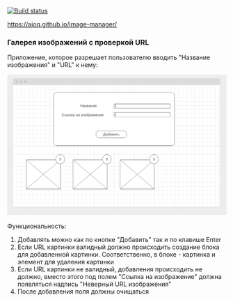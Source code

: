 [![Build status](https://ci.appveyor.com/api/projects/status/00ktpuhnoo06fjhg?svg=true)](https://ci.appveyor.com/project/ajoq/image-manager)

https://ajoq.github.io/image-manager/

### Галерея изображений с проверкой URL

Приложение, которое разрешает пользователю вводить "Название изображения" и "URL" к нему:

![](./pic/gallery.png)

Функциональность:
1. Добавлять можно как по кнопке "Добавить" так и по клавише Enter
1. Если URL картинки валидный должно происходить создание блока для добавленной картинки. Соответственно, в блоке - картинка и элемент для удаления картинки
1. Если URL картинки не валидный, добавления происходить не должно, вместо этого под полем "Ссылка на изображение" должна появляться надпись "Неверный URL изображения"
1. После добавления поля должны очищаться
